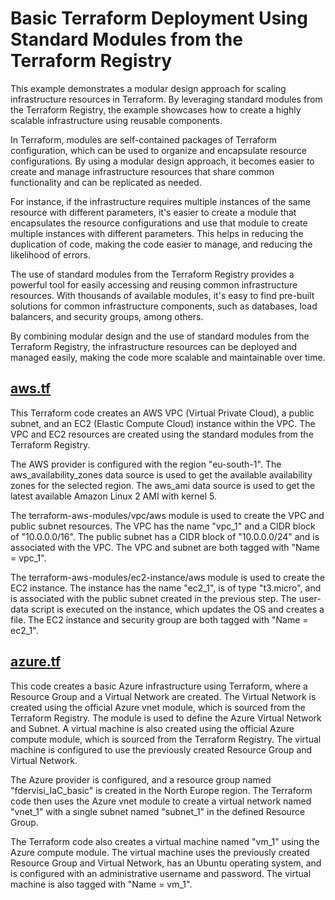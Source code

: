 # Basic Terraform Deployment Using Standard Modules from the Terraform Registry
This example demonstrates a modular design approach for scaling infrastructure resources in Terraform. By leveraging standard modules from the Terraform Registry, the example showcases how to create a highly scalable infrastructure using reusable components.

In Terraform, modules are self-contained packages of Terraform configuration, which can be used to organize and encapsulate resource configurations. By using a modular design approach, it becomes easier to create and manage infrastructure resources that share common functionality and can be replicated as needed.

For instance, if the infrastructure requires multiple instances of the same resource with different parameters, it's easier to create a module that encapsulates the resource configurations and use that module to create multiple instances with different parameters. This helps in reducing the duplication of code, making the code easier to manage, and reducing the likelihood of errors.

The use of standard modules from the Terraform Registry provides a powerful tool for easily accessing and reusing common infrastructure resources. With thousands of available modules, it's easy to find pre-built solutions for common infrastructure components, such as databases, load balancers, and security groups, among others.

By combining modular design and the use of standard modules from the Terraform Registry, the infrastructure resources can be deployed and managed easily, making the code more scalable and maintainable over time.

## [aws.tf](aws.tf)
This Terraform code creates an AWS VPC (Virtual Private Cloud), a public subnet, and an EC2 (Elastic Compute Cloud) instance within the VPC. The VPC and EC2 resources are created using the standard modules from the Terraform Registry.

The AWS provider is configured with the region "eu-south-1". The aws_availability_zones data source is used to get the available availability zones for the selected region. The aws_ami data source is used to get the latest available Amazon Linux 2 AMI with kernel 5.

The terraform-aws-modules/vpc/aws module is used to create the VPC and public subnet resources. The VPC has the name "vpc_1" and a CIDR block of "10.0.0.0/16". The public subnet has a CIDR block of "10.0.0.0/24" and is associated with the VPC. The VPC and subnet are both tagged with "Name = vpc_1".

The terraform-aws-modules/ec2-instance/aws module is used to create the EC2 instance. The instance has the name "ec2_1", is of type "t3.micro", and is associated with the public subnet created in the previous step. The user-data script is executed on the instance, which updates the OS and creates a file. The EC2 instance and security group are both tagged with "Name = ec2_1".

## [azure.tf](azure.tf)
This code creates a basic Azure infrastructure using Terraform, where a Resource Group and a Virtual Network are created. The Virtual Network is created using the official Azure vnet module, which is sourced from the Terraform Registry. The module is used to define the Azure Virtual Network and Subnet. A virtual machine is also created using the official Azure compute module, which is sourced from the Terraform Registry. The virtual machine is configured to use the previously created Resource Group and Virtual Network.

The Azure provider is configured, and a resource group named "fdervisi_IaC_basic" is created in the North Europe region. The Terraform code then uses the Azure vnet module to create a virtual network named "vnet_1" with a single subnet named "subnet_1" in the defined Resource Group.

The Terraform code also creates a virtual machine named "vm_1" using the Azure compute module. The virtual machine uses the previously created Resource Group and Virtual Network, has an Ubuntu operating system, and is configured with an administrative username and password. The virtual machine is also tagged with "Name = vm_1".
